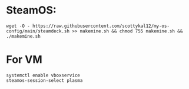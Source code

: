# SteamOS:
    wget -O - https://raw.githubusercontent.com/scottykal12/my-os-config/main/steamdeck.sh >> makemine.sh && chmod 755 makemine.sh && ./makemine.sh

# For VM
    systemctl enable vboxservice
    steamos-session-select plasma